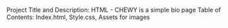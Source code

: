 
Project Title and Description:
    HTML - CHEWY is a simple bio page
Table of Contents: Index.html, Style.css, Assets for images 